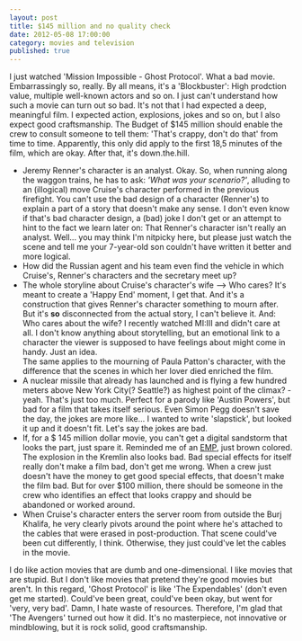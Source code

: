 ```yaml
---
layout: post
title: $145 million and no quality check
date: 2012-05-08 17:00:00
category: movies and television
published: true
---
```

I just watched 'Mission Impossible - Ghost Protocol'. What a bad movie. Embarrassingly so, really. By all means, it's a 'Blockbuster': High prodction value, multiple well-known actors and so on. I just can't understand how such a movie can turn out so bad. It's not that I had expected a deep, meaningful film. I expected action, explosions, jokes and so on, but I also expect good craftsmanship. The Budget of $145 million should enable the crew to consult someone to tell them: 'That's crappy, don't do that' from time to time. Apparently, this only did apply to the first 18,5 minutes of the film, which are okay. After that, it's down.the.hill.

* Jeremy Renner's character is an analyst. Okay. So, when running along the waggon trains, he has to ask: *'What was your scenario?'*, alluding to an (illogical) move Cruise's character performed in the previous firefight. You can't use the bad design of a character (Renner's) to explain a part of a story that doesn't make any sense. I don't even know if that's bad character design, a (bad) joke I don't get or an attempt to hint to the fact we learn later on: That Renner's character isn't really an analyst. Well... you may think I'm nitpicky here, but please just watch the scene and tell me your 7-year-old son couldn't have written it better and more logical.
* How did the Russian agent and his team even find the vehicle in which Cruise's, Renner's characters and the secretary meet up?
* The whole storyline about Cruise's character's wife --> Who cares? It's meant to create a 'Happy End' moment, I get that. And it's a construction that gives Renner's character something to mourn after. But it's **so** disconnected from the actual story, I can't believe it. And: Who cares about the wife? I recently watched MI:III and didn't care at all. I don't know anything about storytelling, but an emotional link to a character the viewer is supposed to have feelings about might come in handy. Just an idea.  
The same applies to the mourning of Paula Patton's character, with the difference that the scenes in which her lover died enriched the film.
* A nuclear missile that already has launched and is flying a few hundred meters above New York City(? Seattle?) as highest point of the climax? - yeah. That's just too much. Perfect for a parody like 'Austin Powers', but bad for a film that takes itself serious. Even Simon Pegg doesn't save the day, the jokes are more like... I wanted to write 'slapstick', but looked it up and it doesn't fit. Let's say the jokes are bad.
* If, for a $ 145 million dollar movie, you can't get a digital sandstorm that looks the part, just spare it. Reminded me of an [EMP](http://en.wikipedia.org/wiki/Electromagnetic_pulse), just brown colored. The explosion in the Kremlin also looks bad. Bad special effects for itself really don't make a film bad, don't get me wrong. When a crew just doesn't have the money to get good special effects, that doesn't make the film bad. But for over $100 million, there should be someone in the crew who identifies an effect that looks crappy and should be abandoned or worked around.
* When Cruise's character enters the server room from outside the Burj Khalifa, he very clearly pivots around the point where he's attached to the cables that were erased in post-production. That scene could've been cut differently, I think. Otherwise, they just could've let the cables in the movie.

I do like action movies that are dumb and one-dimensional. I like movies that are stupid. But I don't like movies that pretend they're good movies but aren't. In this regard, 'Ghost Protocol' is like 'The Expendables' (don't even get me started). Could've been great, could've been okay, but went for 'very, very bad'. Damn, I hate waste of resources. Therefore, I'm glad that 'The Avengers' turned out how it did. It's no masterpiece, not innovative or mindblowing, but it is rock solid, good craftsmanship.
